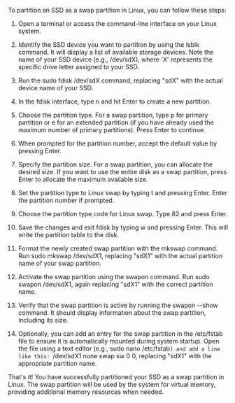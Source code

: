 To partition an SSD as a swap partition in Linux, you can follow these steps:

1. Open a terminal or access the command-line interface on your Linux system.

2. Identify the SSD device you want to partition by using the lsblk command. It will display a list of available storage devices. Note the name of your SSD device (e.g., /dev/sdX), where 'X' represents the specific drive letter assigned to your SSD.

3. Run the sudo fdisk /dev/sdX command, replacing "sdX" with the actual device name of your SSD.

4. In the fdisk interface, type n and hit Enter to create a new partition.

5. Choose the partition type. For a swap partition, type p for primary partition or e for an extended partition (if you have already used the maximum number of primary partitions). Press Enter to continue.

6. When prompted for the partition number, accept the default value by pressing Enter.

7. Specify the partition size. For a swap partition, you can allocate the desired size. If you want to use the entire disk as a swap partition, press Enter to allocate the maximum available size.

8. Set the partition type to Linux swap by typing t and pressing Enter. Enter the partition number if prompted.

9. Choose the partition type code for Linux swap. Type 82 and press Enter.

10. Save the changes and exit fdisk by typing w and pressing Enter. This will write the partition table to the disk.

11. Format the newly created swap partition with the mkswap command. Run sudo mkswap /dev/sdX1, replacing "sdX1" with the actual partition name of your swap partition.

12. Activate the swap partition using the swapon command. Run sudo swapon /dev/sdX1, again replacing "sdX1" with the correct partition name.

13. Verify that the swap partition is active by running the swapon --show command. It should display information about the swap partition, including its size.

14. Optionally, you can add an entry for the swap partition in the /etc/fstab file to ensure it is automatically mounted during system startup. Open the file using a text editor (e.g., sudo nano /etc/fstab`) and add a line like this: `/dev/sdX1 none swap sw 0 0, replacing "sdX1" with the appropriate partition name.

That's it! You have successfully partitioned your SSD as a swap partition in Linux. The swap partition will be used by the system for virtual memory, providing additional memory resources when needed.
